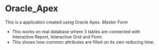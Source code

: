 # Oracle_Apex
This is a application created using Oracle Apex.
*Master Form*
- This works on real database where 3 tables are connected with Interactive Report, Interactive Grid and Form.
- This shows how common attributes are filled on its own reducing time.

